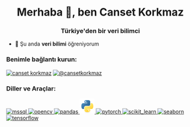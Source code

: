 <h1 align="center">Merhaba 👋, ben Canset Korkmaz</h1>
<h3 align="center">Türkiye'den bir veri bilimci</h3>

- 🌱 Şu anda **veri bilimi** öğreniyorum

<h3 align="left">Benimle bağlantı kurun:</h3>
<p align="left">
<a href="https://linkedin.com/in/canset korkmaz" target="blank"><img align="center" src="https://raw.githubusercontent.com/rahuldkjain/github-profile-readme-generator/master/src/images/icons/Social/linked-in-alt.svg" alt="canset korkmaz" height="30" width="40" /></a>
<a href="https://medium.com/@cansetkorkmaz" target="blank"><img align="center" src=" https://ham.githubusercontent.com/rahuldkjain/github-profile-readme-generator/master/src/images/icons/Social/medium.svg" alt="@cansetkorkmaz" height="30" width="40" /></a>
</p>

<h3 align="left">Diller ve Araçlar:</h3>
<p align="left"> <a href="https://www.microsoft.com/en-us/sql-server" target="_blank" rel="noreferrer"> <img src="https:/ /www.svgrepo.com/show/303229/microsoft-sql-server-logo.svg" alt="mssql" width="40" height="40"/> </a> <a href="https:/ /opencv.org/" target="_blank" rel="noreferrer"> <img src="https://www.vectorlogo.zone/logos/opencv/opencv-icon.svg" alt="opencv" width=" 40" height="40"/> </a> <a href="https://pandas.pydata.org/" target="_blank" rel="noreferrer"> <img src="https://raw .githubusercontent.com/devicons/devicon/2ae2a900d2f041da66e950e4d48052658d850630/icons/pandas/pandas-original.svg" alt="pandas" width="40" height="40"/> </a> <a href="https://www. python.org" target="_blank" rel="noreferrer"> <img src="https://raw.githubusercontent.com/devicons/devicon/master/icons/python/python-original.svg" alt="python " width="40" height="40"/> </a> <a href="https://pytorch.org/" target="_blank" rel="noreferrer"> <img src="https:/ /www.vectorlogo.zone/logos/pytorch/pytorch-icon.svg" alt="pytorch" width="40" height="40"/> </a> <a href="https://scikit-learn.org/" target="_blank" rel="noreferrer"> <img src="https://upload.wikimedia.org/wikipedia/commons/0/05/Scikit_learn_logo_small .svg" alt="scikit_learn" width="40" height="40"/> </a> <a href="https://seaborn.pydata.org/" target="_blank" rel="noreferrer" > <img src="https://seaborn.pydata.org/_images/logo-mark-lightbg.svg" alt="seaborn" width="40" height="40"/> </a> <a href ="https://www.tensorflow.org" target="_blank" rel="noreferrer"> <img src="https://www.vectorlogo.zone/logos/tensorflow/tensorflow-icon.svg" alt= "tensorflow" width="40" height="40"/> </a> </p>
